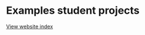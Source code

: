 # Examples student projects

[View website index](https://anthillsocial.github.io/example-student-projects/)

